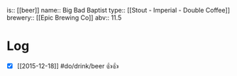 is:: [[beer]]
name:: Big Bad Baptist
type:: [[Stout - Imperial - Double Coffee]]
brewery:: [[Epic Brewing Co]]
abv:: 11.5

# Log
- [x] [[2015-12-18]] #do/drink/beer 👍👍
